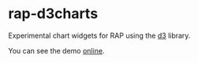 rap-d3charts
============

Experimental chart widgets for RAP using the [d3](http://d3js.org) library.

You can see the demo [online](http://rap.eclipsesource.com/rapdemo/examples#chart).
